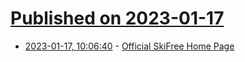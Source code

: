 # [Published on 2023-01-17](index.md)

* [2023-01-17, 10:06:40](https://news.ycombinator.com/item?id=34410870) - [Official SkiFree Home Page](https://ski.ihoc.net/)
